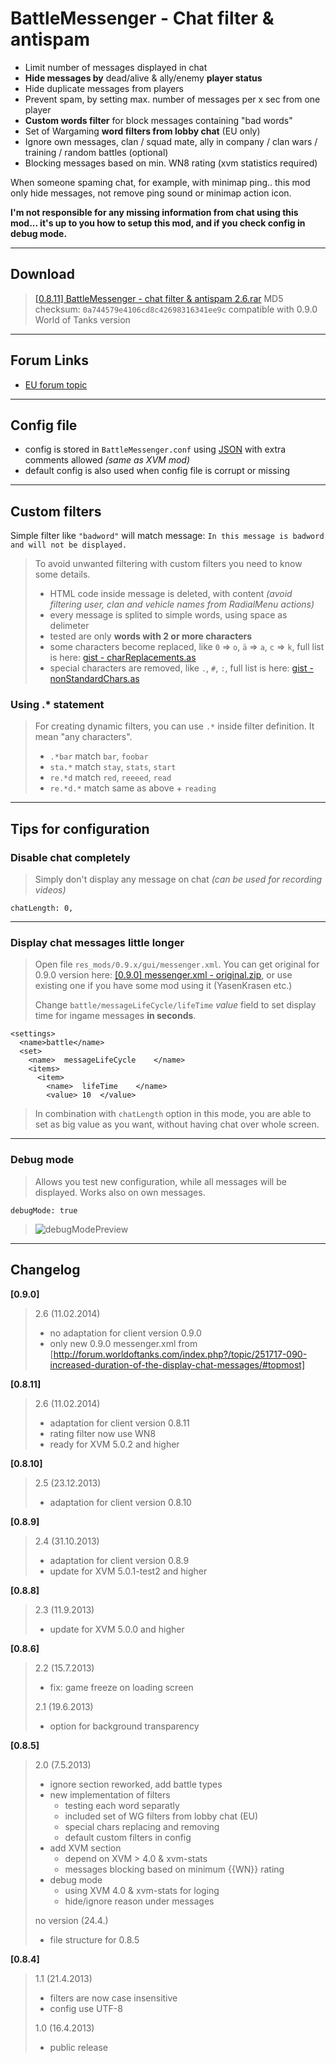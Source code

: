 ﻿# BattleMessenger - Chat filter & antispam
- Limit number of messages displayed in chat
- **Hide messages by** dead/alive & ally/enemy **player status**
- Hide duplicate messages from players
- Prevent spam, by setting max. number of messages per x sec from one player
- **Custom words filter** for block messages containing "bad words"
- Set of Wargaming **word filters from lobby chat** (EU only)
- Ignore own messages, clan / squad mate, ally in company / clan wars / training / random battles (optional)
- Blocking messages based on min. WN8 rating (xvm statistics required)

When someone spaming chat, for example, with minimap ping.. this mod only hide messages, not remove ping sound or minimap action icon.

**I'm not responsible for any missing information from chat using this mod... it's up to you how to setup this mod, and if you check config in debug mode.**

---

## Download
> [[0.8.11] BattleMessenger - chat filter & antispam 2.6.rar](http://www.mediafire.com/download/5x587yy0f9njwub)
> MD5 checksum: `0a744579e4106cd8c42698316341ee9c`
> compatible with 0.9.0 World of Tanks version

---

## Forum Links
- [EU forum topic](http://forum.worldoftanks.eu/index.php?/topic/235204-)

---

## Config file
- config is stored in `BattleMessenger.conf` using [JSON](http://en.wikipedia.org/wiki/JavaScript_Object_Notation) with extra comments allowed *(same as XVM mod)*
- default config is also used when config file is corrupt or missing

---

## Custom filters
Simple filter like `"badword"` will match message: `In this message is badword and will not be displayed.`

>To avoid unwanted filtering with custom filters you need to know some details.
>
>- HTML code inside message is deleted, with content *(avoid filtering user, clan and vehicle names from RadialMenu actions)*
>- every message is splited to simple words, using space as delimeter
>- tested are only **words with 2 or more characters**
>- some characters become replaced, like `0` => `o`, `ä` => `a`, `c` => `k`, full list is here: [gist - charReplacements.as](https://gist.github.com/PavelMaca/3c9268e553ece98051f0#file-charreplacements-as)
>- special characters are removed, like `.`, `#`, `:`, full list is here: [gist - nonStandardChars.as](https://gist.github.com/PavelMaca/3c9268e553ece98051f0#file-nonstandardchars-as)

### Using .* statement
>For creating dynamic filters, you can use `.*` inside filter definition.
>It mean "any characters".
>
> - `.*bar` match `bar`, `foobar`
> - `sta.*` match `stay`, `stats`, `start`
> - `re.*d` match `red`, `reeeed`, `read`
> - `re.*d.*` match same as above + `reading`

---

## Tips for configuration
### Disable chat completely
>Simply don't display any message on chat *(can be used for recording videos)*

    chatLength: 0,

---

### Display chat messages little longer
>Open file `res_mods/0.9.x/gui/messenger.xml`.
>You can get original for 0.9.0 version here: [ [0.9.0] messenger.xml - original.zip](http://cdn-frm-us.wargaming.net/wot/us/uploads/monthly_04_2014/post-4116953-0-38788200-1397881465.zip),
>or use existing one if you have some mod using it (YasenKrasen etc.)
>
>Change `battle/messageLifeCycle/lifeTime` *value* field to set display time for ingame messages **in seconds**.

    <settings>
      <name>battle</name>
      <set>
        <name>	messageLifeCycle	</name>
        <items>
          <item>
            <name>	lifeTime	</name>
            <value>	10	</value>
>In combination with `chatLength` option in this mode, you are able to set as big value as you want, without having chat over whole screen.

---

### Debug mode
>Allows you test new configuration, while all messages will be displayed.
>Works also on own messages.

    debugMode: true
>![debugModePreview](http://imageshack.us/a/img837/9910/comp1t.png)

---

## Changelog

**[0.9.0]**
>2.6 (11.02.2014)
>- no adaptation for client version 0.9.0
>- only new 0.9.0 messenger.xml from [http://forum.worldoftanks.com/index.php?/topic/251717-090-increased-duration-of-the-display-chat-messages/#topmost]

**[0.8.11]**
>2.6 (11.02.2014)
>- adaptation for client version 0.8.11
>- rating filter now use WN8
>- ready for XVM 5.0.2 and higher

**[0.8.10]**
>2.5 (23.12.2013)
>- adaptation for client version 0.8.10

**[0.8.9]**
>2.4 (31.10.2013)
>- adaptation for client version 0.8.9
>- update for XVM 5.0.1-test2 and higher

**[0.8.8]**
>2.3 (11.9.2013)
>- update for XVM 5.0.0 and higher

**[0.8.6]**
>2.2 (15.7.2013)
>- fix: game freeze on loading screen
>
>2.1 (19.6.2013)
>- option for background transparency

**[0.8.5]**
>2.0 (7.5.2013)
>
>- ignore section reworked, add battle types
>- new implementation of filters
>    - testing each word separatly
>    - included set of WG filters from lobby chat (EU)
>    - special chars replacing and removing
>    - default custom filters in config
>- add XVM section
>    - depend on XVM > 4.0 & xvm-stats
>    - messages blocking based on minimum {{WN}} rating
>- debug mode
>    - using XVM 4.0 & xvm-stats for loging
>    - hide/ignore reason under messages
>
>no version (24.4.)
>
>- file structure for 0.8.5

**[0.8.4]**
>1.1 (21.4.2013)
>
>- filters are now case insensitive
>- config use UTF-8
>
>1.0 (16.4.2013)
>
>- public release
